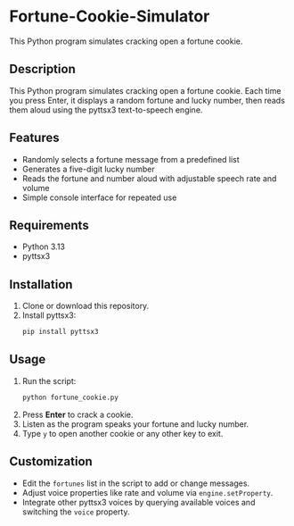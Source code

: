 # Fortune-Cookie-Simulator
This Python program simulates cracking open a fortune cookie.

## Description

This Python program simulates cracking open a fortune cookie. Each time you press Enter, it displays a random fortune and lucky number, then reads them aloud using the pyttsx3 text-to-speech engine.

## Features

- Randomly selects a fortune message from a predefined list  
- Generates a five-digit lucky number  
- Reads the fortune and number aloud with adjustable speech rate and volume  
- Simple console interface for repeated use  

## Requirements

- Python 3.13  
- pyttsx3  

## Installation

1. Clone or download this repository.  
2. Install pyttsx3:  
   ```bash
   pip install pyttsx3
   ```

## Usage

1. Run the script:  
   ```bash
   python fortune_cookie.py
   ```  
2. Press **Enter** to crack a cookie.  
3. Listen as the program speaks your fortune and lucky number.  
4. Type `y` to open another cookie or any other key to exit.

## Customization

- Edit the `fortunes` list in the script to add or change messages.  
- Adjust voice properties like rate and volume via `engine.setProperty`.  
- Integrate other pyttsx3 voices by querying available voices and switching the `voice` property.